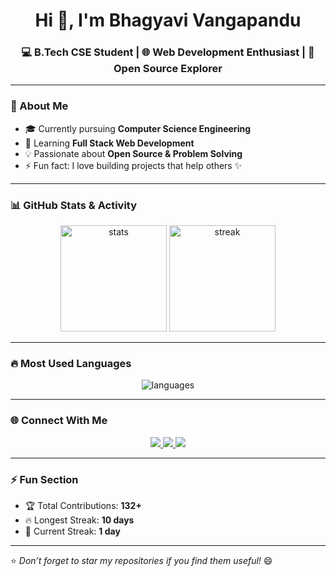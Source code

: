 <h1 align="center">Hi 👋, I'm Bhagyavi Vangapandu</h1>
<h3 align="center">💻 B.Tech CSE Student | 🌐 Web Development Enthusiast | 🚀 Open Source Explorer</h3>

---

### 🚀 About Me
- 🎓 Currently pursuing **Computer Science Engineering**  
- 🌱 Learning **Full Stack Web Development**  
- 💡 Passionate about **Open Source & Problem Solving**  
- ⚡ Fun fact: I love building projects that help others ✨  

---

### 📊 GitHub Stats & Activity
<p align="center">
  <img src="https://github-readme-stats.vercel.app/api?username=NischalSingana&show_icons=true&theme=tokyonight" alt="stats" height="170"/>
  <img src="https://github-readme-streak-stats.herokuapp.com/?user=NischalSingana&theme=tokyonight" alt="streak" height="170"/>
</p>

---

### 🔥 Most Used Languages
<p align="center">
  <img src="https://github-readme-stats.vercel.app/api/top-langs/?username=NischalSingana&layout=compact&theme=tokyonight&langs_count=8" alt="languages"/>
</p>

---

### 🌐 Connect With Me
<p align="center">
  <a href="mailto:bhagyavi.vangapandu07@gmail.com">
    <img src="https://img.shields.io/badge/Email-D14836?style=for-the-badge&logo=gmail&logoColor=white"/>
  </a>
  <a href="https://www.linkedin.com/in/bhagyavi-vangapandu-15a407334">
    <img src="https://img.shields.io/badge/LinkedIn-0077B5?style=for-the-badge&logo=linkedin&logoColor=white"/>
  </a>
  <a href="https://instagram.com/whom_so.evr">
    <img src="https://img.shields.io/badge/Instagram-E4405F?style=for-the-badge&logo=instagram&logoColor=white"/>
  </a>
</p>

---

### ⚡ Fun Section
- 🏆 Total Contributions: **132+**  
- 🔥 Longest Streak: **10 days**  
- 📅 Current Streak: **1 day**  

---

⭐ *Don’t forget to star my repositories if you find them useful!* 😄
